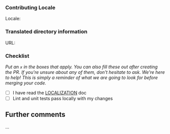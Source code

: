### Contributing Locale

Locale: 

### Translated directory information

URL: 

### Checklist

_Put an `x` in the boxes that apply. You can also fill these out after creating the PR. If you're unsure about any of them, don't hesitate to ask. We're here to help! This is simply a reminder of what we are going to look for before merging your code._

- [ ] I have read the [LOCALIZATION](https://github.com/rayriffy/maimai-song-randomizer/blob/master/LOCALIZATION.md) doc
- [ ] Lint and unit tests pass locally with my changes

## Further comments

...